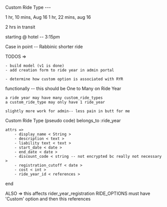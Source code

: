 Custom Ride Type ---

1 hr, 10 mins, Aug 16
1 hr, 22 mins, aug 16

2 hrs in transit

starting @ hotel -- 3:15pm




Case in point -- 
Rabbinic shorter ride 

TODOS => 

	- build model (v1 is done)
	- add creation form to ride year in admin portal

 	- determine how custom option is associated with RYR


functionally -- this should be One to Many on Ride Year

	a ride year may have many custom_ride_types
	a custom_ride_type may only have 1 ride_year

	slightly more work for admin-- less pain in butt for me

Custom Ride Type (pseudo code)
	belongs_to :ride_year

	attrs => 
		- display_name < String >
		- description < text >
		- liability text < text > 
		- start_date < date >
		- end_date < date >
		- discount_code < string -- not encrypted bc really not necessary >
		- registration_cutoff < date >
		- cost < int > 
		- ride_year_id < references >

end

ALSO => 
	this affects rider_year_registration 
	RIDE_OPTIONS must have 'Custom' option 
	and then this references 
